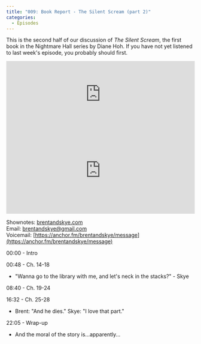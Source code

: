 ```yaml
---
title: "009: Book Report - The Silent Scream (part 2)"
categories:
  - Episodes
---
```


This is the second half of our discussion of *The Silent Scream*, the first book in the Nightmare Hall series by Diane Hoh. If you have not yet listened to last week's episode, you probably should first.

<iframe allow="autoplay *; encrypted-media *; fullscreen *" frameborder="0" height="175" style="width:100%;max-width:660px;overflow:hidden;background:transparent;" sandbox="allow-forms allow-popups allow-same-origin allow-scripts allow-storage-access-by-user-activation allow-top-navigation-by-user-activation" src="https://embed.podcasts.apple.com/us/podcast/009-book-report-the-silent-scream-part-2/id1533559367?i=1000501275846"></iframe>

<iframe src="https://open.spotify.com/embed-podcast/episode/61FiZT7PKkJ1vzoNWZQt7W" width="100%" height="232" frameborder="0" allowtransparency="true" allow="encrypted-media"></iframe>

Shownotes: [brentandskye.com](https://brentandskye.com)  
Email: [brentandskye@gmail.com](mailto:brentandskye@gmail.com)  
Voicemail: [https://anchor.fm/brentandskye/message](https://anchor.fm/brentandskye/message)

00:00 - Intro

00:48 - Ch. 14-18

* "Wanna go to the library with me, and let's neck in the stacks?" - Skye

08:40 - Ch. 19-24

16:32 - Ch. 25-28

* Brent: "And he dies." Skye: "I love that part."

22:05 - Wrap-up

* And the moral of the story is...apparently...
